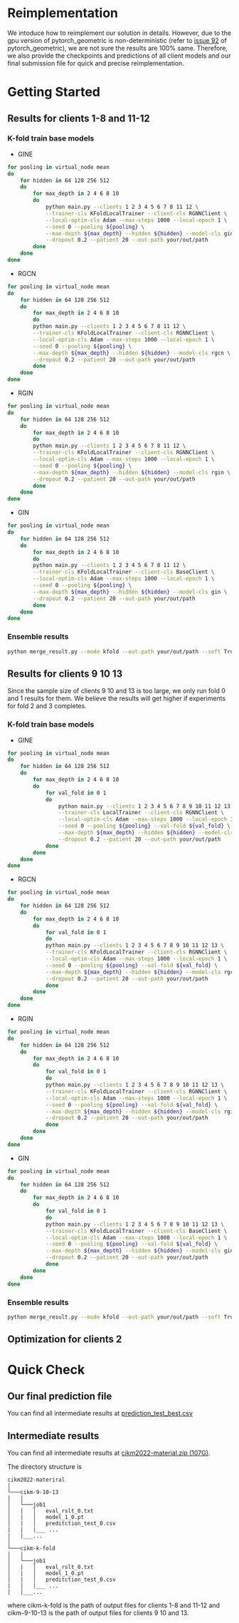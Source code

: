 # Reimplementation
We intoduce how to reimplement our solution in details.
However, due to the gpu version of pytorch_geometric is non-deterministic (refer to [issue 92](https://github.com/pyg-team/pytorch_geometric/issues/92) of pytorch_geometric), we are not sure the results are 100% same.
Therefore, we also provide the checkpoints and predictions of all client models and our final submission file for quick and precise reimplementation.


# Getting Started
## Results for clients 1-8 and 11-12

### K-fold train base models
* GINE
```bash
for pooling in virtual_node mean
do
    for hidden in 64 128 256 512
    do
        for max_depth in 2 4 6 8 10
        do
            python main.py --clients 1 2 3 4 5 6 7 8 11 12 \
            --trainer-cls KFoldLocalTrainer --client-cls RGNNClient \
            --local-optim-cls Adam --max-steps 1000 --local-epoch 1 \
            --seed 0 --pooling ${pooling} \
            --max-depth ${max_depth} --hidden ${hidden} --model-cls gine \
            --dropout 0.2 --patient 20 --out-path your/out/path
        done
    done
done
```

* RGCN
```bash
for pooling in virtual_node mean
do
    for hidden in 64 128 256 512
    do
        for max_depth in 2 4 6 8 10
        do
        python main.py --clients 1 2 3 4 5 6 7 8 11 12 \
        --trainer-cls KFoldLocalTrainer --client-cls RGNNClient \
        --local-optim-cls Adam --max-steps 1000 --local-epoch 1 \
        --seed 0 --pooling ${pooling} \
        --max-depth ${max_depth} --hidden ${hidden} --model-cls rgcn \
        --dropout 0.2 --patient 20 --out-path your/out/path
        done
    done
done
```

* RGIN
```bash
for pooling in virtual_node mean
do
    for hidden in 64 128 256 512
    do
        for max_depth in 2 4 6 8 10
        do
        python main.py --clients 1 2 3 4 5 6 7 8 11 12 \
        --trainer-cls KFoldLocalTrainer --client-cls RGNNClient \
        --local-optim-cls Adam --max-steps 1000 --local-epoch 1 \
        --seed 0 --pooling ${pooling} \
        --max-depth ${max_depth} --hidden ${hidden} --model-cls rgin \
        --dropout 0.2 --patient 20 --out-path your/out/path
        done
    done
done
```

* GIN
```bash
for pooling in virtual_node mean
do
    for hidden in 64 128 256 512
    do
        for max_depth in 2 4 6 8 10
        do
        python main.py --clients 1 2 3 4 5 6 7 8 11 12 \
        --trainer-cls KFoldLocalTrainer --client-cls BaseClient \
        --local-optim-cls Adam --max-steps 1000 --local-epoch 1 \
        --seed 0 --pooling ${pooling} \
        --max-depth ${max_depth} --hidden ${hidden} --model-cls gin \
        --dropout 0.2 --patient 20 --out-path your/out/path
        done
    done
done
```

### Ensemble results
```bash
python merge_result.py --mode kfold --out-path your/out/path --soft True --topk_min 20 --topk_max 40 --clients 1 2 3 4 5 6 7 8 11 12 --save-path your/save/path
```


## Results for clients 9 10 13
Since the sample size of clients 9 10 and 13 is too large, we only run fold 0 and 1 results for them.
We believe the results will get higher if experiments for fold 2 and 3 completes.

### K-fold train base models
* GINE
```bash
for pooling in virtual_node mean
do
    for hidden in 64 128 256 512
    do
        for max_depth in 2 4 6 8 10
        do
            for val_fold in 0 1
            do
                python main.py --clients 1 2 3 4 5 6 7 8 9 10 11 12 13 \
                --trainer-cls LocalTrainer --client-cls RGNNClient \
                --local-optim-cls Adam --max-steps 1000 --local-epoch 1 \
                --seed 0 --pooling ${pooling} --val-fold ${val_fold} \
                --max-depth ${max_depth} --hidden ${hidden} --model-cls gine \
                --dropout 0.2 --patient 20 --out-path your/out/path
            done
        done
    done
done
```

* RGCN
```bash
for pooling in virtual_node mean
do
    for hidden in 64 128 256 512
    do
        for max_depth in 2 4 6 8 10
        do
            for val_fold in 0 1
            do
            python main.py --clients 1 2 3 4 5 6 7 8 9 10 11 12 13 \
            --trainer-cls KFoldLocalTrainer --client-cls RGNNClient \
            --local-optim-cls Adam --max-steps 1000 --local-epoch 1 \
            --seed 0 --pooling ${pooling} --val-fold ${val_fold} \
            --max-depth ${max_depth} --hidden ${hidden} --model-cls rgcn \
            --dropout 0.2 --patient 20 --out-path your/out/path
            done
        done
    done
done
```

* RGIN
```bash
for pooling in virtual_node mean
do
    for hidden in 64 128 256 512
    do
        for max_depth in 2 4 6 8 10
        do
            for val_fold in 0 1
            do
            python main.py --clients 1 2 3 4 5 6 7 8 9 10 11 12 13 \
            --trainer-cls KFoldLocalTrainer --client-cls RGNNClient \
            --local-optim-cls Adam --max-steps 1000 --local-epoch 1 \
            --seed 0 --pooling ${pooling} --val-fold ${val_fold} \
            --max-depth ${max_depth} --hidden ${hidden} --model-cls rgin \
            --dropout 0.2 --patient 20 --out-path your/out/path
            done
        done
    done
done
```

* GIN
```bash
for pooling in virtual_node mean
do
    for hidden in 64 128 256 512
    do
        for max_depth in 2 4 6 8 10
        do
            for val_fold in 0 1
            do
            python main.py --clients 1 2 3 4 5 6 7 8 9 10 11 12 13 \
            --trainer-cls KFoldLocalTrainer --client-cls BaseClient \
            --local-optim-cls Adam --max-steps 1000 --local-epoch 1 \
            --seed 0 --pooling ${pooling} --val-fold ${val_fold} \
            --max-depth ${max_depth} --hidden ${hidden} --model-cls gin \
            --dropout 0.2 --patient 20 --out-path your/out/path
            done
        done
    done
done
```

### Ensemble results
```bash
python merge_result.py --mode kfold --out-path your/out/path --soft True --topk_min 0 --topk_max 10 --clients 9 10 13 --save-path your/save/path
```

## Optimization for clients 2

# Quick Check

## Our final prediction file
You can find all intermediate results at [prediction_test_best.csv](https://resrchvc4data.blob.core.windows.net/cikm2022/prediction_test_best.csv)

## Intermediate results
You can find all intermediate results at [cikm2022-material.zip (107G)](https://resrchvc4data.blob.core.windows.net/cikm2022/cikm2022-material.zip).

The directory structure is
```
cikm2022-materiral
│
└───cikm-9-10-13
│   │
│   └───job1
│   |   │   eval_rslt_0.txt
│   |   │   model_1_0.pt
│   |   │   preditction_test_0.csv
|   |   |___ ...
|   |___...
│   
└───cikm-k-fold
│   │
│   └───job1
│   |   │   eval_rslt_0.txt
│   |   │   model_1_0.pt
│   |   │   preditction_test_0.csv
|   |   |___ ...
|   |___...
```
where cikm-k-fold is the path of output files for clients 1-8 and 11-12 and cikm-9-10-13 is the path of output files for clients 9 10 and 13.